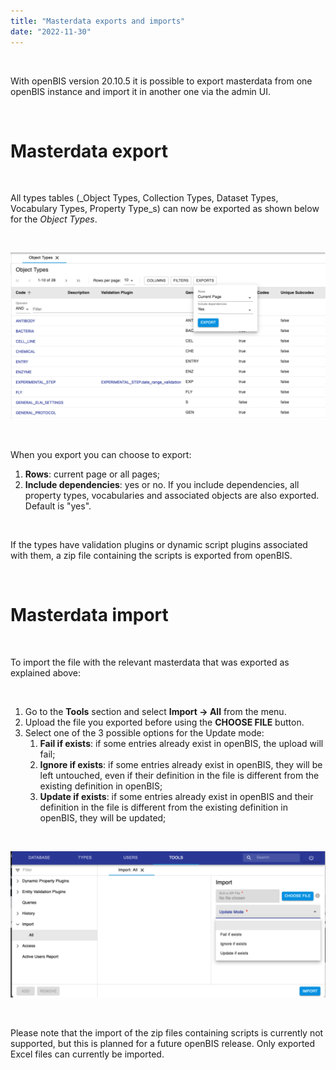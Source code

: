 ```yaml
---
title: "Masterdata exports and imports"
date: "2022-11-30"
---
```


 

With openBIS version 20.10.5 it is possible to export masterdata from one openBIS instance and import it in another one via the admin UI.

 

# Masterdata export

 

All types tables (_Object Types, Collection Types, Dataset Types, Vocabulary Types, Property Type_s) can now be exported as shown below for the _Object Types_.

 

![](images/export-object-types-1024x542.png)

 

When you export you can choose to export:

1. **Rows**: current page or all pages;
2. **Include dependencies**: yes or no. If you include dependencies, all property types, vocabularies and associated objects are also exported. Default is "yes".

 

If the types have validation plugins or dynamic script plugins associated with them, a zip file containing the scripts is exported from openBIS.

 

# Masterdata import

 

To import the file with the relevant masterdata that was exported as explained above:

 

1. Go to the **Tools** section and select **Import -> All** from the menu.
2. Upload the file you exported before using the **CHOOSE FILE** button.
3. Select one of the 3 possible options for the Update mode:
    1. **Fail if exists**: if some entries already exist in openBIS, the upload will fail;
    2. **Ignore if exists**: if some entries already exist in openBIS, they will be left untouched, even if their definition in the file is different from the existing definition in openBIS;
    3. **Update if exists**: if some entries already exist in openBIS and their definition in the file is different from the existing definition in openBIS, they will be updated;

 

![](images/import-exported-masterdata-1024x476.png)

 

Please note that the import of the zip files containing scripts is currently not supported, but this is planned for a future openBIS release. Only exported Excel files can currently be imported.
